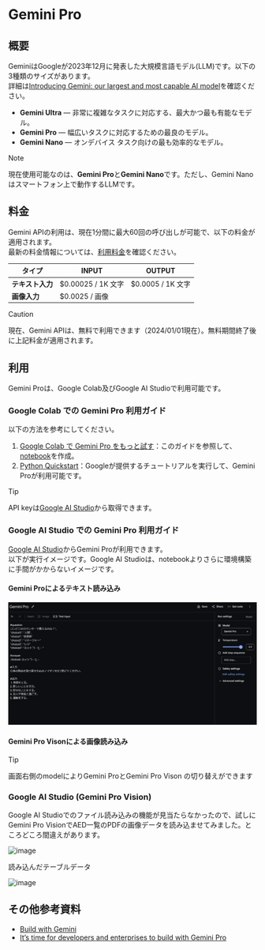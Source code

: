 # Gemini Pro

## 概要
GeminiはGoogleが2023年12月に発表した大規模言語モデル(LLM)です。以下の3種類のサイズがあります。  
詳細は[Introducing Gemini: our largest and most capable AI model](https://blog.google/technology/ai/google-gemini-ai/#introducing-gemini)を確認ください。
- **Gemini Ultra** — 非常に複雑なタスクに対応する、最大かつ最も有能なモデル。
- **Gemini Pro** — 幅広いタスクに対応するための最良のモデル。
- **Gemini Nano** — オンデバイス タスク向けの最も効率的なモデル。

> [!NOTE]
> 現在使用可能なのは、**Gemini Pro**と**Gemini Nano**です。ただし、Gemini Nanoはスマートフォン上で動作するLLMです。

## 料金

 Gemini APIの利用は、現在1分間に最大60回の呼び出しが可能で、以下の料金が適用されます。  
 最新の料金情報については、[利用料金](https://blog.google/technology/ai/gemini-api-developers-cloud/)を確認ください。

| タイプ                  | INPUT                 | OUTPUT                   |
|-------------------------|---------------------------|---------------------------|
| **テキスト入力**        | $0.00025 / 1K 文字        | $0.0005 / 1K 文字         |
| **画像入力**            | $0.0025 / 画像            |                       |

> [!CAUTION]
> 現在、Gemini APIは、無料で利用できます（2024/01/01現在）。無料期間終了後に上記料金が適用されます。


## 利用
Gemini Proは、Google Colab及びGoogle AI Studioで利用可能です。

### Google Colab での Gemini Pro 利用ガイド

以下の方法を参考にしてください。

1. [Google Colab で Gemini Pro をもっと試す](https://note.com/npaka/n/n1c368639cada)：このガイドを参照して、[notebook](notebook/Gemini%20Pro.ipynb)を作成。
2. [Python Quickstart](https://colab.research.google.com/github/google/generative-ai-docs/blob/main/site/en/tutorials/python_quickstart.ipynb#scrollTo=lEXQ3OwKIa-O)：Googleが提供するチュートリアルを実行して、Gemini Proが利用可能です。

> [!TIP]
> API keyは[Google AI Studio](https://makersuite.google.com/app/apikey)から取得できます。



### Google AI Studio での Gemini Pro 利用ガイド
[Google AI Studio](https://makersuite.google.com/)からGemini Proが利用できます。  
以下が実行イメージです。Google AI Studioは、notebookよりさらに環境構築に手間がかからないイメージです。
#### Gemini Proによるテキスト読み込み
![Google AI Studio 実行イメージ](data/gemini_pro/JGLUE.png)

#### Gemini Pro Visonによる画像読み込み

> [!TIP]
> 画面右側のmodelによりGemini ProとGemini Pro Vison の切り替えができます


### Google AI Studio (Gemini Pro Vision)
Google AI Studioでのファイル読み込みの機能が見当たらなかったので、試しにGemini Pro VisionでAED一覧のPDFの画像データを読み込ませてみました。ところどころ間違えがあります。

![image](https://github.com/dx-junkyard/opendata-bridge-research/assets/115245862/266e9af9-bf2d-47f6-9a38-fc263737b950)

読み込んだテーブルデータ

![image](https://github.com/dx-junkyard/opendata-bridge-research/assets/115245862/659f77bf-523f-4506-9812-a75a59d2a34a)

## その他参考資料
- [Build with Gemini](https://ai.google.dev/)
- [It’s time for developers and enterprises to build with Gemini Pro](https://blog.google/technology/ai/gemini-api-developers-cloud/)
